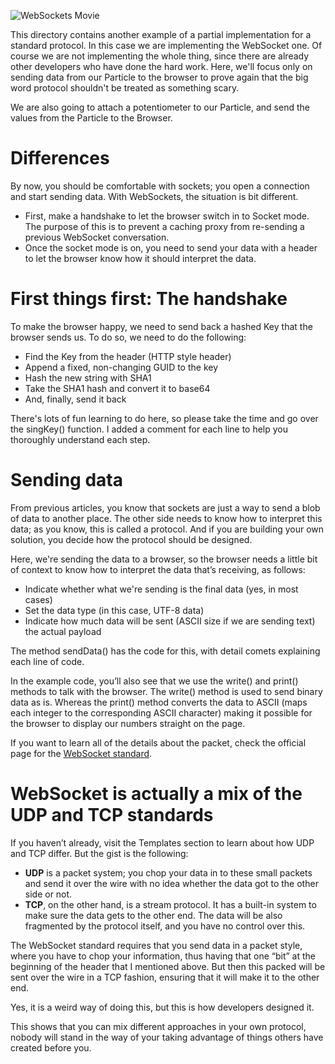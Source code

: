 ![WebSockets Movie](https://github.com/davidgatti/IoT-Raw-Sockets-Examples/blob/assets/webSockets.gif)

This directory contains another example of a partial implementation for a standard protocol. In this case we are implementing the WebSocket one. Of course we are not implementing the whole thing, since there are already other developers who have done the hard work. Here, we'll focus only on sending data from our Particle to the browser to prove again that the big word protocol shouldn't be treated as something scary. 

We are also going to attach a potentiometer to our Particle, and send the values from the Particle to the Browser.

# Differences

By now, you should be comfortable with sockets; you open a connection and start sending data. With WebSockets, the situation is bit different. 

- First, make a handshake to let the browser switch in to Socket mode. The purpose of this is to prevent a caching proxy from re-sending a previous WebSocket conversation.
- Once the socket mode is on, you need to send your data with a header to let the browser know how it should interpret the data. 

# First things first: The handshake

To make the browser happy, we need to send back a hashed Key that the browser sends us. To do so, we need to do the following:

- Find the Key from the header (HTTP style header)
- Append a fixed, non-changing GUID to the key
- Hash the new string with SHA1
- Take the SHA1 hash and convert it to base64
- And, finally, send it back

There's lots of fun learning to do here, so please take the time and go over the singKey() function. I added a comment for each line to help you thoroughly understand each step.

# Sending data

From previous articles, you know that sockets are just a way to send a blob of data to another place. The other side needs to know how to interpret this data; as you know, this is called a protocol. And if you are building your own solution, you decide how the protocol should be designed. 

Here, we're sending the data to a browser, so the browser needs a little bit of context to know how to interpret the data that’s receiving, as follows: 

- Indicate whether what we're sending is the final data (yes, in most cases) 
- Set the data type (in this case, UTF-8 data)
- Indicate how much data will be sent (ASCII size if we are sending text)
the actual payload

The method sendData() has the code for this, with detail comets explaining each line of code.

In the example code, you’ll also see that we use the write() and print() methods to talk with the browser. The write() method is used to send binary data as is. Whereas the print() method converts the data to ASCII (maps each integer to the corresponding ASCII character) making it possible for the browser to display our numbers straight on the page.

If you want to learn all of the details about the packet, check the official page for the [WebSocket standard](https://tools.ietf.org/html/rfc6455#section-5.2).

# WebSocket is actually a mix of the UDP and TCP standards

If you haven’t already, visit the Templates section to learn about how UDP and TCP differ. But the gist is the following:

- **UDP** is a packet system; you chop your data in to these small packets and send it over the wire with no idea whether the data got to the other side or not. 
- **TCP**, on the other hand, is a stream protocol. It has a built-in system to make sure the data gets to the other end. The data will be also fragmented by the protocol itself, and you have no control over this.

The WebSocket standard requires that you send data in a packet style, where you have to chop your information, thus having that one “bit” at the beginning of the header that I mentioned above. But then this packed will be sent over the wire in a TCP fashion, ensuring that it will make it to the other end. 

Yes, it is a weird way of doing this, but this is how developers designed it.

This shows that you can mix different approaches in your own protocol, nobody will stand in the way of your taking advantage of things others have created before you.
